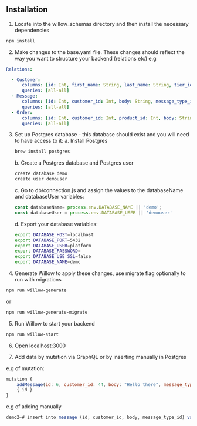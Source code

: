 ## Installation

1. Locate into the willow_schemas directory and then install the necessary dependencies

```bash
npm install
```

2. Make changes to the base.yaml file. These changes should reflect the way you want to structure your backend (relations etc) e.g

```yaml
Relations:

  - Customer:
      columns: [id: Int, first_name: String, last_name: String, tier_id: Int, created_date: Date]
      queries: [all-all]
  - Message:
      columns: [id: Int, customer_id: Int, body: String, message_type_id: Int]
      queries: [all-all]
  - Order:
      columns: [id: Int, customer_id: Int, product_id: Int, body: String, created_date: Date]
      queries: [all-all] 
```
3. Set up Postgres database - this database should exist and you will need to have access to it:
    a. Install Postgres 

    ```bash
    brew install postgres
    ```

    b. Create a Postgres database and Postgres user

     ```bash
    create database demo
    create user demouser
    ```

    c. Go to db/connection.js and assign the values to the databaseName and databaseUser variables:

    ```javascript
    const databaseName= process.env.DATABASE_NAME || 'demo';
    const databaseUser = process.env.DATABASE_USER || 'demouser'
    ```
    d. Export your database variables:

    ```bash
    export DATABASE_HOST=localhost
    export DATABASE_PORT=5432
    export DATABASE_USER=platform
    export DATABASE_PASSWORD=
    export DATABASE_USE_SSL=false
    export DATABASE_NAME=demo
    ```

4. Generate Willow to apply these changes, use migrate flag optionally to run with migrations

```bash
npm run willow-generate 
```
or

```bash
npm run willow-generate-migrate
```

5. Run Willow to start your backend 

```bash
npm run willow-start
```

6. Open localhost:3000

7. Add data by mutation via GraphQL or by inserting manually in Postgres

e.g of mutation:

```javascript
mutation { 
	addMessage(id: 6, customer_id: 44, body: "Hello there", message_type_id: 5)
	{ id } 
}
```

e.g of adding manually

```javascript
demo2=# insert into message (id, customer_id, body, message_type_id) values (6, 44, 'Hello there', 5);
```
